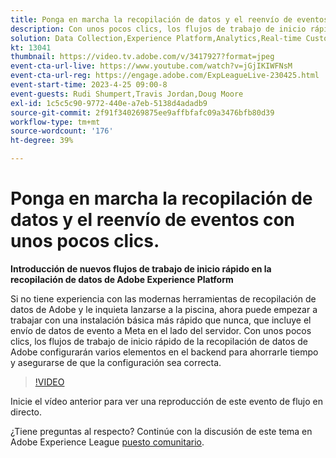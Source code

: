 ```yaml
---
title: Ponga en marcha la recopilación de datos y el reenvío de eventos con unos pocos clics.
description: Con unos pocos clics, los flujos de trabajo de inicio rápido de la recopilación de datos de Adobe configurarán varios elementos en el backend para ahorrarle tiempo y asegurarse de que la configuración sea correcta.
solution: Data Collection,Experience Platform,Analytics,Real-time Customer Data Platform,Customer Journey Analytics
kt: 13041
thumbnail: https://video.tv.adobe.com/v/3417927?format=jpeg
event-cta-url-live: https://www.youtube.com/watch?v=jGjIKIWFNsM
event-cta-url-reg: https://engage.adobe.com/ExpLeagueLive-230425.html
event-start-time: 2023-4-25 09:00-8
event-guests: Rudi Shumpert,Travis Jordan,Doug Moore
exl-id: 1c5c5c90-9772-440e-a7eb-5138d4adadb9
source-git-commit: 2f91f340269875ee9affbfafc09a3476bfb80d39
workflow-type: tm+mt
source-wordcount: '176'
ht-degree: 39%

---
```


# Ponga en marcha la recopilación de datos y el reenvío de eventos con unos pocos clics.

**Introducción de nuevos flujos de trabajo de inicio rápido en la recopilación de datos de Adobe Experience Platform**

Si no tiene experiencia con las modernas herramientas de recopilación de datos de Adobe y le inquieta lanzarse a la piscina, ahora puede empezar a trabajar con una instalación básica más rápido que nunca, que incluye el envío de datos de evento a Meta en el lado del servidor. Con unos pocos clics, los flujos de trabajo de inicio rápido de la recopilación de datos de Adobe configurarán varios elementos en el backend para ahorrarle tiempo y asegurarse de que la configuración sea correcta.

>[!VIDEO](https://video.tv.adobe.com/v/3417927/?quality=12&learn=on)

Inicie el vídeo anterior para ver una reproducción de este evento de flujo en directo.

¿Tiene preguntas al respecto? Continúe con la discusión de este tema en Adobe Experience League [puesto comunitario](https://experienceleaguecommunities.adobe.com/t5/adobe-experience-platform-data/experience-league-live-post-session-discussion-get-data/m-p/589754#M476).

